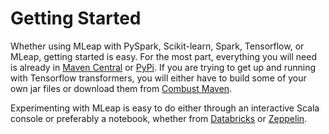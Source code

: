 # Getting Started

Whether using MLeap with PySpark, Scikit-learn, Spark, Tensorflow, or
MLeap, getting started is easy. For the most part, everything you will
need is already in [Maven Central](https://search.maven.org/) or
[PyPi](https://pypi.python.org/pypi). If you are trying to get up and
running with Tensorflow transformers, you will either have to build some
of your own jar files or download them from [Combust
Maven](http://maven.combust.ml).

Experimenting with MLeap is easy to do either through an interactive
Scala console or preferably a notebook, whether from [Databricks](https://databricks.com/)
or [Zeppelin](https://zeppelin.apache.org/).
